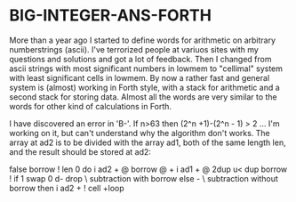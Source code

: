 # BIG-INTEGER-ANS-FORTH
More than a year ago I started to define words for arithmetic on arbitrary numberstrings (ascii). I've terrorized people at 
variuos sites with my questions and solutions and got a lot of feedback. Then I changed from ascii strings with most significant numbers in lowmem to "cellimal" system with least significant cells in lowmem. By now a rather fast and general system is (almost) working in Forth style, with a stack for arithmetic and a second stack for storing data. Almost all the words are very similar to the words for other kind of calculations in Forth.

I have discovered an error in 'B-'. If n>63 then (2^n +1)-(2^n - 1) > 2 ... I'm working on it, but can't understand why the algorithm don't works. The array at ad2 is to be divided with the array ad1, both of the same length len, and the result should be stored at ad2:

false borrow ! len 0
do i ad2 + @ borrow @ +
   i ad1 + @ 2dup u< dup borrow !
   if 1 swap 0 d- drop              \ subtraction with borrow
   else -                           \ subtraction without borrow
   then i ad2 + ! cell
+loop
